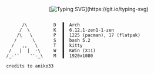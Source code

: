 <div align="center">
 
[![Typing SVG](https://readme-typing-svg.demolab.com?font=JetBrains+Mono&size=30&duration=4000&pause=200&color=880808&center=true&random=false&width=435&lines=This+is+Pl4sma;Learning+Csharp;Learning+Full+Python;maldev;)](https://git.io/typing-svg)

</div>

```

      /\          D  ▐  Arch 
     /  \         K  ▐  6.12.1-zen1-1-zen
    /\   \        P  ▐  1225 (pacman), 17 (flatpak) 
   /      \       S  ▐  bash 5.2
  /   ,,   \      T  ▐  kitty 
 /   |  |  -\     W  ▐  KWin (X11) 
/_-''    ''-_\    M  ▐  1920x1080 
```
```
credits to aniko33
```
